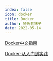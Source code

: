 ```yaml
---
index: false
icon: docker
title: Docker
author: 犄角套袜子
date: 2022-05-14
---
```



[Docker中文指南](https://github.com/widuu/chinese_docker/blob/master/SUMMARY.md)

[Docker-从入门到实践](https://yeasy.gitbook.io/docker_practice/)

